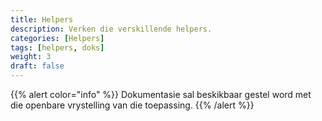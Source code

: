 ```yaml
---
title: Helpers
description: Verken die verskillende helpers.
categories: [Helpers]
tags: [helpers, doks]
weight: 3
draft: false
---
```

{{% alert  color="info" %}}
Dokumentasie sal beskikbaar gestel word met die openbare vrystelling van die toepassing.
{{% /alert %}}